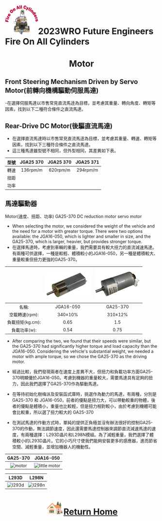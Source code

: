 ![LOGO](../../other/img/logo.png)2023WRO Future Engineers Fire On All Cylinders  
====
# <div align="center">Motor</div> 
## Front Steering Mechanism Driven by Servo Motor(前轉向機構驅動伺服馬達)
-在選擇伺服馬達以市售常見直流馬逹為目標，並考慮其重量、轉向角度、轉矩等因素，找到以下二種符合條件之直流馬達。


## Rear-Drive DC Motor(後驅直流馬達)
- 在選擇直流馬達時以市售常見直流馬逹為目標，並考慮其重量、轉速、轉矩等因素，找到以下三種符合條件之直流馬達。
- 這三種馬達雖型號不相同，但外型相同，其差異如下表。

| 型號 |JGA25 370 |JGA25 370|JGA25 371|
|:---:|:---:|:---:|:---:|
|轉速|136rpm/m|620rpm/m|294rpm/m|
|扭距||||
|功率||||

## 馬達驅動器


Motor(速度、扭距、功率)
GA25-370 DC reduction motor
servo motor


- When selecting the motor, we considered the weight of the vehicle and the need for a motor with greater torque. There were two options available: the JGA16-050, which is lighter and smaller in size, and the GA25-370, which is larger, heavier, but provides stronger torque.
- 在選擇馬達時，考慮到車輛的重量，我們需要具有較大扭力的直流減速馬達。有兩種可供選擇，一種是較輕、體積較小的JGA16-050，另一種是體積較大、重量較重但扭力更強的GA25-370。


||  <img src="./img/JGA16-050.png" width = "150" height = "" alt="little motor" align=center /> | <img src="./img/Motor.png" width = "150" height = "" alt="motor" align=center /> |
| :---: | :---: |:---:|
| 名稱: | JGA16-050 | GA25-370 |
| 空載轉速(rpm): | 340±10% | 310±12% |
| 負載扭矩(kg.cm): | 0.65 | 1.5 |
| 負載功率(w): | 0.54 | 0.75 |

- After comparing the two, we found that their speeds were similar, but the GA25-370 had significantly higher torque and load capacity than the JGA16-050. Considering the vehicle's substantial weight, we needed a motor with ample torque, so we chose the GA25-370 as the driving motor.
- 經過比較，我們發現兩者在速度上差異不大，但扭力和負載功率方面GA25-370明顯優於JGA16-050。考慮到機器的重量較大，需要馬達具有足夠的扭力，因此我們選擇了GA25-370作為驅動馬達。






- 在等待初始化樹梅派及安裝函式庫時，挑選作為動力的馬達，有兩種，分別是 GA25-370 和 JGA16-050，前者的優點是扭力大，可以帶動較重的物體，後者的優點是體積小，重量也比較輕，但是扭力相對較小，由於考慮到機體可能會比較重，所以選了扭力較大的 GA25-370   
- 在測試馬達的作動方式時，單純的提供正負極並沒有辦法很好的控制GA25-370的作動，無法調節速度，因此還需要馬達控制器來調節直流減速馬達的速度，有兩種選擇：L293D晶片和L298N模組。為了減輕重量，我們選擇了體積較小的L293D晶片。它的小巧尺寸使我們能夠安裝更多的感應器，進而節省空間、減輕重量，並增加機器人的機動性。


| GA25-370 | JGA16-050 |
| :---: | :---: |
|  <img src="./img/3/Motor.png" width = "150" height = "" alt="motor" align=center /> | <img src="./img/3/JGA16-050.png" width = "150" height = "" alt="little motor" align=center /> |

| L293D | L298N |
| :---: | :---: |
|  <img src="./img/4/l293d.png" width = "150" height = "" alt="l293d" align=center /> | <img src="./img/4/L298N.png" width = "150" height = "" alt="l298n" align=center /> |
# <div align="center">![HOME](../../other/img/Home.png)[Return Home](../../)</div>  

